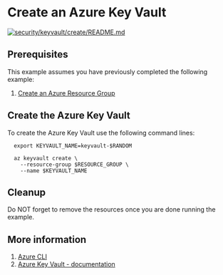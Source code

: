 
# Create an Azure Key Vault

[![security/keyvault/create/README.md](https://github.com/Azure-Samples/java-on-azure-examples/actions/workflows/security_keyvault_create_README_md.yml/badge.svg)](https://github.com/Azure-Samples/java-on-azure-examples/actions/workflows/security_keyvault_create_README_md.yml)

## Prerequisites

This example assumes you have previously completed the following example:

1. [Create an Azure Resource Group](../../../general/group/create/README.md)

<!-- workflow.cron(58 12 * * 4) -->
<!-- workflow.include(../../../general/group/create/README.md) -->

## Create the Azure Key Vault

To create the Azure Key Vault use the following command lines:

```shell
  export KEYVAULT_NAME=keyvault-$RANDOM

  az keyvault create \
    --resource-group $RESOURCE_GROUP \
    --name $KEYVAULT_NAME
```

## Cleanup

Do NOT forget to remove the resources once you are done running the example.

<!-- workflow.directOnly()

export RESULT=$(az keyvault show --resource-group $RESOURCE_GROUP --name $KEYVAULT_NAME --output tsv --query properties.provisioningState)
if [[ "$RESULT" != Succeeded ]]; then
  echo 'Key vault was not provisioned'
  az group delete --name $RESOURCE_GROUP --yes || true
  exit 1
fi

az group delete --name $RESOURCE_GROUP --yes || true

  -->

## More information

1. [Azure CLI](https://docs.microsoft.com/cli/azure/keyvault)
1. [Azure Key Vault - documentation](https://docs.microsoft.com/azure/key-vault/README.md)
